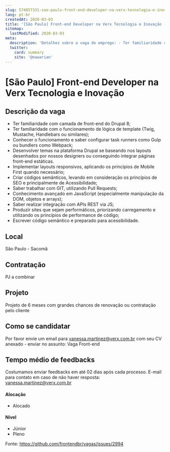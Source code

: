 ```yaml
---
slug: 574857331-sao-paulo-front-end-developer-na-verx-tecnologia-e-inovacao
lang: pt-br
createdAt: 2020-03-03
title: '[São Paulo] Front-end Developer na Verx Tecnologia e Inovação - Vaga de Emprego'
sitemap:
  lastModified: 2020-03-03
meta:
  description: 'Detalhes sobre a vaga de emprego: - Ter familiaridade com camada de front-end do Drupal 8; - Ter familiaridade com o funcionamento de lógica de template (Twig, Mustache, Handlebars ou similares); - Conhecer o funcionamento e saber configurar task runners como Gulp ou bundlers como Webpack; - Desenvolver temas na plataforma Drupal se baseando nos layouts desenhados por nossos designers ou conseguindo  integrar páginas front-end estáticas. - Implementar layouts responsivos, aplicando os princípios de Mobile First quando necessário; - Criar códigos semânticos, levando em consideração os princípios de SEO e principalmente de Acessibilidade; - Saber trabalhar com GIT, utilizando Pull Requests; - Conhecimento avançado em JavaScript (especialmente manipulação da DOM, objetos e arrays); - Saber realizar integração com APIs REST via JS; - Produzir sites que sejam performáticos, priorizando carregamento e utilizando os princípios de performance de código; - Escrever código semântico e preparado para acessibilidade.'
  twitter:
    card: summary
    site: '@nawarian'
---
```


# [São Paulo] Front-end Developer na Verx Tecnologia e Inovação


## Descrição da vaga
- Ter familiaridade com camada de front-end do Drupal 8;
- Ter familiaridade com o funcionamento de lógica de template (Twig, Mustache, Handlebars ou similares);
- Conhecer o funcionamento e saber configurar task runners como Gulp ou bundlers como Webpack;
- Desenvolver temas na plataforma Drupal se baseando nos layouts desenhados por nossos designers ou conseguindo 
 integrar páginas front-end estáticas.
- Implementar layouts responsivos, aplicando os princípios de Mobile First quando necessário;
- Criar códigos semânticos, levando em consideração os princípios de SEO e principalmente de Acessibilidade;
- Saber trabalhar com GIT, utilizando Pull Requests;
- Conhecimento avançado em JavaScript (especialmente manipulação da DOM, objetos e arrays);
- Saber realizar integração com APIs REST via JS;
- Produzir sites que sejam performáticos, priorizando carregamento e utilizando os princípios de performance de código;
- Escrever código semântico e preparado para acessibilidade.

## Local
 São Paulo - Sacomã

## Contratação
PJ a combinar

## Projeto
Projeto de 6 meses com grandes chances de renovação ou contratação pelo cliente

## Como se candidatar

Por favor envie um email para vanessa.martinez@verx.com.br com seu CV anexado - enviar no assunto: Vaga Front-end

## Tempo médio de feedbacks

Costumamos enviar feedbacks em até 02 dias após cada processo.
E-mail para contato em caso de não haver resposta: vanessa.martinez@verx.com.br

#### Alocação
- Alocado

#### Nível
- Júnior
- Pleno





Fonte: https://github.com/frontendbr/vagas/issues/2994